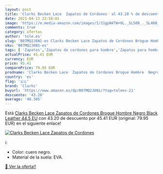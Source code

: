 ```yaml
---
layout: post
title: 'Clarks Becken Lace  Zapatos de Cordones  al 43.20 % de descuento'
date: 2021-04-13 22:58:01
image: 'https://m.media-amazon.com/images/I/31gpN4TW+0L._SL500_._SL400_.jpg'
comments: true
category: ofertas
author: 'tole.es'
slug: 'B07MQ2J6N1-es Clarks Becken Lace Zapatos de Cordones Brogue Hombre Negro...'
sku: 'B07MQ2J6N1-es'
tags: [ 'Zapatos','Zapatos de cordones para hombre','Zapatos para hombre','Zapatos y complementos','clarks','zapatos', ]
actualPrice: 45.41 EUR
currency: EUR
price: 45.41
comparePrice: 79.95 EUR
prodname: 'Clarks Becken Lace  Zapatos de Cordones Brogue Hombre  Negro  Black Leather   44.5 EU'
country: 'es'
flag: '🇪🇸'
brand: 'Clarks'
buyurl: 'https://www.amazon.es/dp/B07MQ2J6N1/?tag=tolees-21'
descuento: '43.20'
average: '40.305'
---
```


Está [Clarks Becken Lace  Zapatos de Cordones Brogue Hombre  Negro  Black Leather   44.5 EU](https://www.amazon.es/dp/B07MQ2J6N1/?tag=tolees-21) con 43.20 de descuento por 45.41 EUR (original: 79.95 EUR) en el siguiente enlace!

[![Clarks Becken Lace  Zapatos de Cordones ](https://m.media-amazon.com/images/I/31gpN4TW+0L._SL500_._SL400_.jpg)](https://www.amazon.es/dp/B07MQ2J6N1/?tag=tolees-21)

ℹ️:

- Color: cuero negro.
- Material de la suela: EVA.

[🛒 Ver la oferta!!](https://www.amazon.es/dp/B07MQ2J6N1/?tag=tolees-21)
